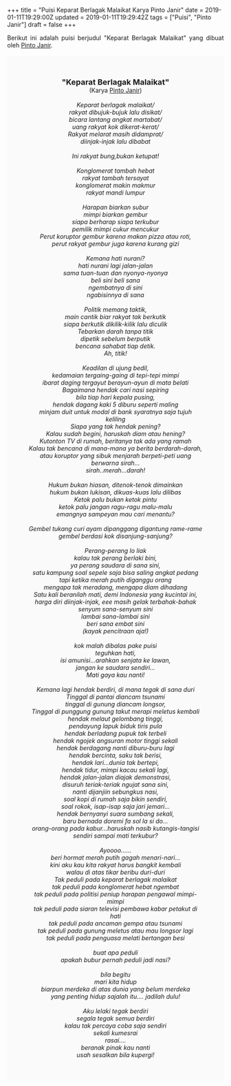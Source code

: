 +++
title = "Puisi Keparat Berlagak Malaikat Karya Pinto Janir"
date = 2019-01-11T19:29:00Z
updated = 2019-01-11T19:29:42Z
tags = ["Puisi", "Pinto Janir"]
draft = false
+++

<div dir="ltr" style="text-align: left;" trbidi="on"><div style="text-align: justify;">Berikut ini adalah puisi berjudul "Keparat Berlagak Malaikat" yang dibuat oleh <a href="https://id.wikipedia.org/wiki/Pinto_Janir" target="_blank">Pinto Janir</a>.</div><br /><div style="background: #FAFAFA; font-size: 14px; height: auto; margin: 0 auto; padding: 50px; text-align: center; width: auto;"><span style="font-size: 18px;"><b>"Keparat Berlagak Malaikat"</b></span><br />(Karya <a href="https://www.sekata.web.id/tags/pinto-janir" target="_blank">Pinto Janir</a>)<br /><br /><i>Keparat berlagak malaikat/<br />rakyat dibujuk-bujuk lalu disikat/<br />bicara lantang angkat martabat/<br />uang rakyat kok  dikerat-kerat/<br />Rakyat melarat masih didamprat/<br />diinjak-injak lalu dibabat<br /><br />Ini rakyat bung,bukan ketupat!<br /><br />Konglomerat tambah hebat<br />rakyat tambah tersayat<br />konglomerat makin makmur<br />rakyat mandi lumpur<br /><br />Harapan biarkan subur<br />mimpi biarkan gembur<br />siapa berharap siapa terkubur<br />pemilik mimpi cukur mencukur<br />Perut koruptor gembur karena makan pizza atau roti,<br />perut rakyat gembur juga karena kurang gizi<br /><br />Kemana hati nurani?<br />hati nurani lagi jalan-jalan<br />sama tuan-tuan dan nyonya-nyonya<br />beli sini beli sana<br />ngembatnya di sini<br />ngabisinnya di sana<br /><br />Politik memang taktik,<br />main cantik biar rakyat tak berkutik<br />siapa berkutik dikilik-kilik lalu diculik<br />Tebarkan darah tanpa titik<br />dipetik sebelum berputik<br />bencana sahabat tiap detik.<br />Ah, titik!<br /><br />Keadilan di ujung bedil,<br />kedamaian tergaing-gaing di tepi-tepi mimpi<br />ibarat daging tergayut berayun-ayun di mata belati<br />Bagaimana hendak cari nasi sepiring<br />bila tiap hari kepala pusing,<br />hendak dagang kaki 5 diburu seperti maling<br />minjam duit  untuk modal di bank syaratnya  saja tujuh keliling<br />Siapa yang tak hendak pening?<br />Kalau sudah begini, haruskah diam atau hening?<br />Kutonton TV di rumah, beritanya tak ada yang ramah<br />Kalau tak bencana di mana-mana ya berita berdarah-darah,<br />atau koruptor yang sibuk menjarah berpeti-peti uang berwarna sirah...<br />sirah..merah...darah!<br /><br />Hukum bukan hiasan, ditenok-tenok dimainkan<br />hukum bukan lukisan, dikuas-kuas lalu dilibas<br />Ketok palu bukan ketok pintu<br />ketok palu jangan ragu-ragu malu-malu<br />emangnya sampeyan mau cari menantu?<br /><br />Gembel tukang curi ayam dipanggang digantung rame-rame<br />gembel berdasi kok disanjung-sanjung?<br /><br />Perang-perang lo liak<br />kalau tak perang berlaki bini,<br />ya perang saudara di sana sini,<br />satu kampung soal sepele saja bisa saling angkat pedang<br />tapi ketika merah putih diganggu orang<br />mengapa tak meradang, mengapa diam dihadang<br />Satu kali beranilah  mati, demi Indonesia yang kucintai ini,<br />harga diri diinjak-injak, eee masih gelak terbahak-bahak<br />senyum sana-senyum sini<br />lambai sana-lambai sini<br />beri sana embat sini<br />(kayak pencitraan aja!)<br /><br />kok malah dibalas pake puisi<br />teguhkan hati,<br />isi amunisi…arahkan senjata ke lawan,<br />jangan ke saudara sendiri...<br />Mati gaya kau nanti!<br /><br />Kemana lagi hendak berdiri, di mana tegak di sana duri<br />Tinggal di pantai diancam tsunami<br />tinggal di gunung diancam longsor,<br />Tinggal di punggung gunung takut merapi meletus kembali<br />hendak melaut gelombang tinggi,<br />pendayung lapuk biduk tiris pula<br />hendak berladang pupuk tak terbeli<br />hendak ngojek angsuran motor tinggi sekali<br />hendak berdagang nanti diburu-buru lagi<br />hendak bercinta, saku tak berisi,<br />hendak lari...dunia tak bertepi,<br />hendak tidur, mimpi kacau sekali lagi,<br />hendak jalan-jalan  diajak demonstrasi,<br />disuruh teriak-teriak ngujat sana sini,<br />nanti dijanjiin sebungkus nasi,<br />soal kopi di rumah saja bikin sendiri,<br />soal rokok, isap-isap saja jari jemari...<br />hendak bernyanyi suara sumbang sekali,<br />baru bernada doremi fa sol la si do...<br />orang-orang pada kabur...haruskah nasib kutangis-tangisi sendiri sampai mati terkubur?<br /><br />Ayoooo......<br />beri hormat merah putih gagah menari-nari...<br />kini aku kau kita rakyat harus bangkit kembali<br />walau di atas tikar beribu duri-duri<br />Tak peduli pada keparat berlagak malaikat <br />tak peduli pada konglomerat hebat ngembat<br />tak peduli pada politisi peniup harapan pengawal mimpi-mimpi<br />tak peduli pada siaran televisi pembawa kabar petakut di hati<br />tak peduli pada ancaman gempa atau tsunami<br />tak peduli pada gunung meletus atau mau longsor lagi<br />tak peduli pada penguasa melati bertangan besi<br /><br />buat apa peduli<br />apakah bubur pernah  peduli jadi nasi?<br /><br />bila begitu<br />mari kita hidup <br />biarpun merdeka di atas dunia yang belum merdeka<br />yang penting hidup sajalah itu.... jadilah dulu!<br /><br />Aku lelaki tegak berdiri<br />segala tegak semua berdiri<br />kalau tak percaya coba saja sendiri<br />sekali kumesrai<br />rasai....<br />beranak pinak kau nanti<br />usah sesalkan bila kupergi!</i> </div></div>
